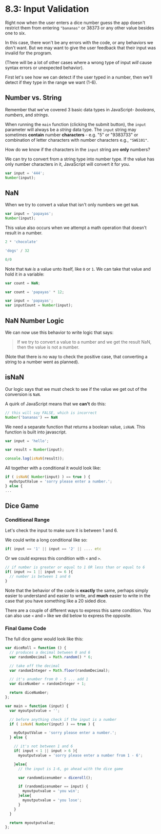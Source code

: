 # 8.3: Input Validation

Right now when the user enters a dice number guess the app doesn't restrict them from entering `"bananas"` or 38373 or any other value besides one to six.

In this case, there won't be any errors with the code, or any behaviors we don't want. But we may want to give the user feedback that their input was invalid for the program.

\(There will be a lot of other cases where a wrong type of input _will_ cause syntax errors or unexpected behavior\).

First let's see how we can detect if the user typed in a number, then we'll detect if they type in the range we want \(1-6\).

## Number vs. String

Remember that we've covered 3 basic data types in JavaScript- _booleans_, _numbers_, and _strings_.

When running the `main` function \(clicking the submit button\), the `input` parameter will always be a _string_ data type. The `input` string may sometimes **contain** number **characters** - e.g. "5" or "9383733" or combination of letter characters with number characters e.g., `"SWE101"`.

How do we know if the characters in the `input` string are **only** numbers?

We can try to convert from a string type into number type. If the value has only number characters in it, JavaScript will convert it for you.

```javascript
var input = '444';
Number(input);
```

## NaN

When we try to convert a value that isn't only numbers we get `NaN`.

```javascript
var input = 'papayas';
Number(input);
```

This value also occurs when we attempt a math operation that doesn't result in a number.

```javascript
2 * 'chocolate'
```

```javascript
'dogs' / 32
```

```javascript
0/0
```

Note that `NaN` _is_ a value unto itself, like `0` or `1`. We can take that value and hold it in a variable:

```javascript
var count = NaN;
```

```javascript
var count = 'papayas' * 12;
```

```javascript
var input = 'papayas';
var inputCount = Number(input);
```

## NaN Number Logic

We can now use this behavior to write logic that says:

> If we try to convert a value to a number and we get the result NaN, then the value is not a number.

\(Note that there is no way to check the positive case, that converting a string to a number went as planned\).

## isNaN

Our logic says that we must check to see if the value we get out of the conversion is `NaN`.

A quirk of JavaScript means that we **can't** do this:

```javascript
// this will say FALSE, which is incorrect
Number('bananas') == NaN
```

We need a separate function that returns a boolean value, `isNaN`. This function is built into javascript.

```javascript
var input = 'hello';

var result = Number(input);

console.log(isNaN(result));
```

All together with a conditional it would look like:

```javascript
if ( isNaN( Number(input) ) == true ) {
  myOutputValue = 'sorry please enter a number.';
} else {
...
```

## Dice Game

### Conditional Range

Let's check the input to make sure it is between 1 and 6.

We could write a long conditional like so:

```javascript
if( input == '1' || input == '2' || .... etc
```

Or we could express this condition with `<` and `>`.

```javascript
// if number is greater or equal to 1 OR less than or equal to 6
if( input >= 1 || input <= 6 ){
  // number is between 1 and 6
}
```

Note that the behavior of the code is **exactly** the same, perhaps simply easier to understand and easier to write, and **much** easier to write in the case that you have something like a 20 sided dice.

There are a couple of different ways to express this same condition. You can also use `<` and `>` like we did below to express the opposite.

### Final Game Code

The full dice game would look like this:

```javascript
var diceRoll = function () {
  // produces a decimal between 0 and 6
  var randomDecimal = Math.random() * 6;

  // take off the decimal
  var randomInteger = Math.floor(randomDecimal);

  // it's anumber from 0 - 5 ... add 1
  var diceNumber = randomInteger + 1;

  return diceNumber;
};

var main = function (input) {
  var myoutputvalue = '';

  // before anything check if the input is a number
  if ( isNaN( Number(input) ) == true ) {

    myOutputValue = 'sorry please enter a number.';
  } else {

    // it's not between 1 and 6
    if( input < 1 || input > 6 ){
      myoutputvalue = 'sorry please enter a number from 1 - 6';

    }else{
      // the input is 1-6, go ahead with the dice game

      var randomdicenumber = diceroll();

      if (randomdicenumber == input) {
        myoutputvalue = 'you win';
      }else{
        myoutputvalue = 'you lose';
      }
    }
  }

  return myoutputvalue;
};
```

